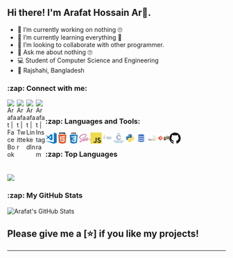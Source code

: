 ## Hi there! I'm Arafat Hossain Ar👋.

<!--
**arafat-hossain-ar/arafat-hossain-ar** is a ✨ _special_ ✨ repository because its `README.md` (this file) appears on your GitHub profile.

Here are some ideas to get you started:

- 🔭 I’m currently working on ...
- 🌱 I’m currently learning ...
- 👯 I’m looking to collaborate on ...
- 🤔 I’m looking for help with ...
- 💬 Ask me about ...
- 📫 How to reach me: ...
- 😄 Pronouns: ...
- ⚡ Fun fact: ...
-->

- 🔭 I’m currently working on nothing 🙄
- 🌱 I’m currently learning everything 🤣
- 👯 I’m looking to collaborate with other programmer.
- 💬 Ask me about nothing 🙄
- 💻 Student of Computer Science and Engineering
-  📍 Rajshahi, Bangladesh

<h3><summary>:zap: Connect with me:</summary></h3>

[<img align="left" alt="Arafat | FaceBook" width="22px" src="https://cdn.jsdelivr.net/npm/simple-icons@v3/icons/facebook.svg" />][facebook]
[<img align="left" alt="Arafat | Twitter" width="22px" src="https://cdn.jsdelivr.net/npm/simple-icons@v3/icons/twitter.svg" />][twitter]
[<img align="left" alt="Arafat | LinkedIn" width="22px" src="https://cdn.jsdelivr.net/npm/simple-icons@v3/icons/linkedin.svg" />][linkedin]
[<img align="left" alt="Arafat | Instagram" width="22px" src="https://cdn.jsdelivr.net/npm/simple-icons@v3/icons/instagram.svg" />][instagram]

<br />
<h3><summary>:zap: Languages and Tools:</summary></h3>

<img align="left" alt="Visual Studio Code" width="26px" src="https://raw.githubusercontent.com/github/explore/80688e429a7d4ef2fca1e82350fe8e3517d3494d/topics/visual-studio-code/visual-studio-code.png" />
<img align="left" alt="HTML5" width="26px" src="https://raw.githubusercontent.com/github/explore/80688e429a7d4ef2fca1e82350fe8e3517d3494d/topics/html/html.png" />
<img align="left" alt="CSS3" width="26px" src="https://raw.githubusercontent.com/github/explore/80688e429a7d4ef2fca1e82350fe8e3517d3494d/topics/css/css.png" />
<img align="left" alt="Sass" width="26px" src="https://raw.githubusercontent.com/github/explore/80688e429a7d4ef2fca1e82350fe8e3517d3494d/topics/sass/sass.png" />
<img align="left" alt="JavaScript" width="26px" src="https://raw.githubusercontent.com/github/explore/80688e429a7d4ef2fca1e82350fe8e3517d3494d/topics/javascript/javascript.png" />
<img align="left" alt="Java" width="26px" src="https://raw.githubusercontent.com/github/explore/80688e429a7d4ef2fca1e82350fe8e3517d3494d/topics/java/java.png" />
<img align="left" alt="C" width="26px" src="https://raw.githubusercontent.com/github/explore/80688e429a7d4ef2fca1e82350fe8e3517d3494d/topics/c/c.png" />
<img align="left" alt="Python" width="26px" src="https://raw.githubusercontent.com/github/explore/80688e429a7d4ef2fca1e82350fe8e3517d3494d/topics/python/python.png" />
<img align="left" alt="SQL" width="26px" src="https://raw.githubusercontent.com/github/explore/80688e429a7d4ef2fca1e82350fe8e3517d3494d/topics/sql/sql.png" />
<img align="left" alt="MySQL" width="26px" src="https://raw.githubusercontent.com/github/explore/80688e429a7d4ef2fca1e82350fe8e3517d3494d/topics/mysql/mysql.png" />
<img align="left" alt="Git" width="26px" src="https://raw.githubusercontent.com/github/explore/80688e429a7d4ef2fca1e82350fe8e3517d3494d/topics/git/git.png" />
<img align="left" alt="GitHub" width="26px" src="https://raw.githubusercontent.com/github/explore/78df643247d429f6cc873026c0622819ad797942/topics/github/github.png" />

<br />

<h3><summary>:zap: Top Languages</summary></h3>
<br />
  <img align="center" src="https://github-readme-stats.vercel.app/api/top-langs/?username=arafat-hossain-ar&repo=github-readme-stats&theme=radical&hide_border=true" />
<br />
<h3><summary>:zap: My GitHub Stats</summary></h3>

<img align="center" alt="Arafat's GitHub Stats" src="https://github-readme-stats.vercel.app/api?username=arafat-hossain-ar&include_all_commits=true&hide_border=true&show_icons=true&theme=radical" />

<br />
<h2>Please give me a [⭐️] if you like my projects!</h2>
<hr/>







[arafat-hossain-ar]: https://github.com/arafat-hossain-ar
[twitter]: https://twitter.com/arafat_hossain0
[facebook]: https://www.facebook.com/arafathossain000/
[instagram]: https://www.instagram.com/arafat_hossain_ar/
[linkedin]: https://www.linkedin.com/in/arafat-hossain-ar-a174b51a6/
[⭐️]: https://github.com/arafat-hossain-ar?tab=repositories
